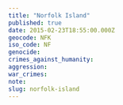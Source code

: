 ```yaml
---
title: "Norfolk Island"
published: true
date: 2015-02-23T18:55:00.000Z
geocode: NFK
iso_code: NF
genocide:
crimes_against_humanity:
aggression:
war_crimes:
note:
slug: norfolk-island
---
```


